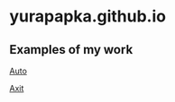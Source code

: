 # yurapapka.github.io

##  Examples of my work

[Auto](https://yurapapka.github.io/Auto/)

[Axit](https://yurapapka.github.io/Axit/)
